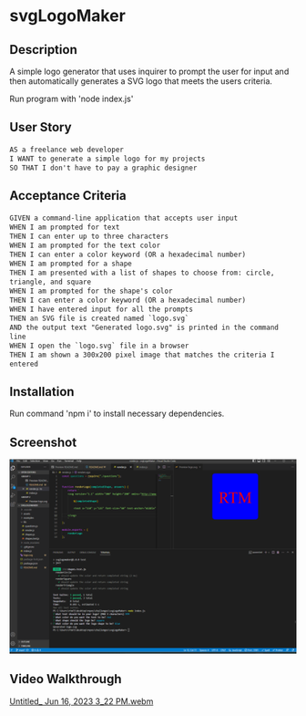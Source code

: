 # svgLogoMaker

## Description
A simple logo generator that uses inquirer to prompt the user for input and then automatically generates a SVG logo that meets the users criteria. 

Run program with 'node index.js'

## User Story

```
AS a freelance web developer
I WANT to generate a simple logo for my projects
SO THAT I don't have to pay a graphic designer
```

## Acceptance Criteria

```
GIVEN a command-line application that accepts user input
WHEN I am prompted for text
THEN I can enter up to three characters
WHEN I am prompted for the text color
THEN I can enter a color keyword (OR a hexadecimal number)
WHEN I am prompted for a shape
THEN I am presented with a list of shapes to choose from: circle, triangle, and square
WHEN I am prompted for the shape's color
THEN I can enter a color keyword (OR a hexadecimal number)
WHEN I have entered input for all the prompts
THEN an SVG file is created named `logo.svg`
AND the output text "Generated logo.svg" is printed in the command line
WHEN I open the `logo.svg` file in a browser
THEN I am shown a 300x200 pixel image that matches the criteria I entered
```

## Installation 

Run command 'npm i' to install necessary dependencies.

## Screenshot
![](./assets/images/ScreenshotOfsvgChallenge.png)

## Video Walkthrough


[Untitled_ Jun 16, 2023 3_22 PM.webm](https://github.com/rtm713/svgLogoMaker/assets/127454251/850eadae-50b7-44a8-b49f-dbe6c303cb80)
